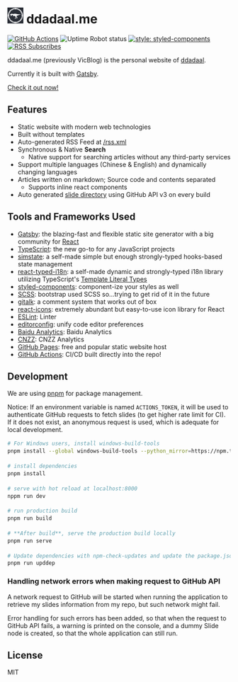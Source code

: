 # <img src="assets/logo.svg" height="36"/> ddadaal.me

[![GitHub Actions](https://img.shields.io/endpoint.svg?url=https%3A%2F%2Factions-badge.atrox.dev%2Fddadaal%2Fddadaal.me%2Fbadge&style=flat-square)](https://actions-badge.atrox.dev/ddadaal/ddadaal.me/goto)
![Uptime Robot status](https://img.shields.io/uptimerobot/status/m784338835-04a1fd43c45b34e89ae1b336?style=flat-square)
[![style: styled-components](https://img.shields.io/badge/style-%F0%9F%92%85%20styled--components-orange.svg?colorB=daa357&colorA=db748e)](https://github.com/styled-components/styled-components)
[![RSS Subscribes](https://img.shields.io/badge/dynamic/json?color=ffa500&label=RSS%20Subscribes&query=%24.data.totalSubs&url=https%3A%2F%2Fapi.spencerwoo.com%2Fsubstats%2F%3Fsource%3Dfeedly%257Cinoreader%26queryKey%3Dhttps%3A%2F%2Fddadaal.me%2Frss.xml&logo=rss&style=flat-square)](https://ddadaal.me/rss.xml)

ddadaal.me (previously VicBlog) is the personal website of [ddadaal](https://ddadaal.me).

Currently it is built with [Gatsby](https://gatsbyjs.com).

[Check it out now!](https://ddadaal.me)

## Features

- Static website with modern web technologies
- Built without templates
- Auto-generated RSS Feed at [/rss.xml](https://ddadaal.me/rss.xml)
- Synchronous & Native **Search**
    - Native support for searching articles without any third-party services
- Support multiple languages (Chinese & English) and dynamically changing languages
- Articles written on markdown; Source code and contents separated
    - Supports inline react components
- Auto generated [slide directory](https://ddadaal.me/slides) using GitHub API v3 on every build

## Tools and Frameworks Used

- [Gatsby](https://www.gatsbyjs.org/): the blazing-fast and flexible static site generator with a big community for [React](https://facebook.github.io/react/)
- [TypeScript](https://www.typescriptlang.org/): the new go-to for any JavaScript projects
- [simstate](https://github.com/ddadaal/simstate): a self-made simple but enough strongly-typed hooks-based state management
- [react-typed-i18n](https://github.com/ddadaal/react-typed-i18n): a self-made dynamic and strongly-typed i18n library utilizing TypeScript's [Template Literal Types](https://www.typescriptlang.org/docs/handbook/2/template-literal-types.html)
- [styled-components](https://github.com/styled-components/styled-components): component-ize your styles as well
- [SCSS](https://sass-lang.com/): bootstrap used SCSS so...trying to get rid of it in the future
- [gitalk](https://github.com/gitalk/gitalk): a comment system that works out of box
- [react-icons](https://github.com/react-icons/react-icons): extremely abundant but easy-to-use icon library for React
- [ESLint](https://eslint.org/): Linter
- [editorconfig](https://editorconfig.org/): unify code editor preferences
- [Baidu Analytics](https://tongji.baidu.com): Baidu Analytics
- [CNZZ](https://www.umeng.com/web): CNZZ Analytics
- [GitHub Pages](https://pages.github.com): free and popular static website host
- [GitHub Actions](https://github.com/features/actions): CI/CD built directly into the repo!

## Development

We are using [pnpm](https://pnpm.io) for package management.

Notice: If an environment variable is named `ACTIONS_TOKEN`, it will be used to authenticate GitHub requests to fetch slides (to get higher rate limit for CI). If it does not exist, an anonymous request is used, which is adequate for local development.

``` bash
# For Windows users, install windows-build-tools
pnpm install --global windows-build-tools --python_mirror=https://npm.taobao.org/mirrors/python/

# install dependencies
pnpm install

# serve with hot reload at localhost:8000
nppm run dev

# run production build
pnpm run build

# **After build**, serve the production build locally
pnpm run serve

# Update dependencies with npm-check-updates and update the package.json
pnpm run upddep
```

### Handling network errors when making request to GitHub API

A network request to GitHub will be started when running the application to retrieve my slides information from my repo, but such network might fail.

Error handling for such errors has been added, so that when the request to GitHub API fails, a warning is printed on the console, and a dummy Slide node is created, so that the whole application can still run.

## License

MIT
